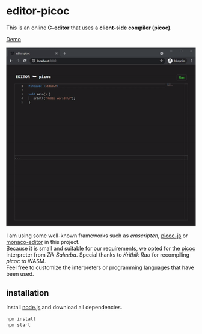 # editor-picoc

This is an online **C-editor** that uses a **client-side compiler (picoc)**.  
  
[Demo](https://editor-picoc.glitch.me/)  
  
![editor-client-side](preview.gif "editor-client-side")  
  
I am using some well-known frameworks such as *emscripten*, [picoc-js](https://www.npmjs.com/package/picoc-js) or [monaco-editor](https://microsoft.github.io/monaco-editor/) in this project.  
Because it is small and suitable for our requirements, we opted for the [picoc](https://gitlab.com/zsaleeba/picoc) interpreter from *Zik Saleeba*. Special thanks to *Krithik Rao* for recompiling *picoc* to WASM.  
Feel free to customize the interpreters or programming languages that have been used.

## installation

Install [node.js](https://nodejs.org) and download all dependencies.  
  
```
npm install
npm start
```
